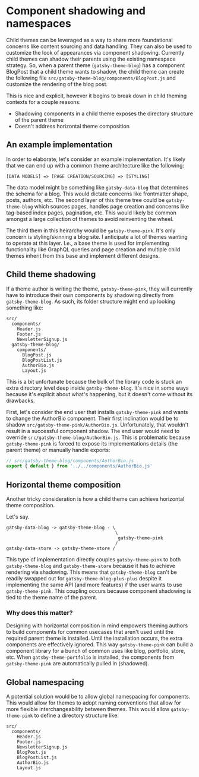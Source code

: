 # Component shadowing and namespaces

Child themes can be leveraged as a way to share more foundational concerns like content sourcing and data handling. They can also be used to customize the look of appearances via component shadowing. Currently child themes can shadow their parents using the existing namespace strategy. So, when a parent theme (`gatsby-theme-blog`) has a component BlogPost that a child theme wants to shadow, the child theme can create the following file `src/gatsby-theme-blog/components/BlogPost.js` and customize the rendering of the blog post.

This is nice and explicit, however it begins to break down in child theming contexts for a couple reasons:

- Shadowing components in a child theme exposes the directory structure of the parent theme
- Doesn't address horizontal theme composition

## An example implementation

In order to elaborate, let's consider an example implementation. It's likely that we can end up with a common theme architecture like the following:

```
[DATA MODELS] => [PAGE CREATION/SOURCING] => [STYLING]
```

The data model might be something like `gatsby-data-blog` that determines the schema for a blog. This would dictate concerns like frontmatter shape, posts, authors, etc. The second layer of this theme tree could be `gatsby-theme-blog` which sources pages, handles page creation and concerns like tag-based index pages, pagination, etc. This would likely be common amongst a large collection of themes to avoid reinventing the wheel.

The third them in this heirarchy would be `gatsby-theme-pink`. It's only concern is styling/skinning a blog site. I anticipate a lot of themes wanting to operate at this layer. I.e., a base theme is used for implementing functionality like GraphQL queries and page creation and multiple child themes inherit from this base and implement different designs.

## Child theme shadowing

If a theme author is writing the theme, `gatsby-theme-pink`, they will currently have to introduce their own components by shadowing directly from `gatsby-theme-blog`. As such, its folder structure might end up looking something like:

```
src/
  components/
    Header.js
    Footer.js
    NewsletterSignup.js
  gatsby-theme-blog/
    components/
      BlogPost.js
      BlogPostList.js
      AuthorBio.js
      Layout.js
```

This is a bit unfortunate because the bulk of the library code is stuck an extra directory level deep inside `gatsby-theme-blog`. It's nice in some ways because it's explicit about what's happening, but it doesn't come without its drawbacks.

First, let's consider the end user that installs `gatsby-theme-pink` and wants to change the AuthorBio component. Their first inclination would be to shadow `src/gatsby-theme-pink/AuthorBio.js`. Unfortunately, that wouldn't result in a successful component shadow. The end user would need to override `src/gatsby-theme-blog/AuthorBio.js`. This is problematic because `gatsby-theme-pink` is forced to expose its implementations details (the parent theme) or manually handle exports:

```js
// src/gatsby-theme-blog/components/AuthorBio.js
export { default } from '../../components/AuthorBio.js'
```

## Horizontal theme composition

Another tricky consideration is how a child theme can achieve horizontal theme composition.

Let's say.

```
gatsby-data-blog -> gatsby-theme-blog - \
                                         \
                                          gatsby-theme-pink
                                         /
gatsby-data-store -> gatsby-theme-store /
```

This type of implementation directly couples `gatsby-theme-pink` to both `gatsby-theme-blog` and `gatsby-theme-store` because it has to achieve rendering via shadowing. This means that `gatsby-theme-blog` can't be readily swapped out for `gatsby-theme-blog-plus-plus` despite it implementing the same API (and more features) if the user wants to use `gatsby-theme-pink`. This coupling occurs because component shadowing is tied to the theme name of the parent.

### Why does this matter?

Designing with horizontal composition in mind empowers theming authors to build components for common usecases that aren't used until the required parent theme is installed. Until the installation occurs, the extra components are effectively ignored. This way `gatsby-theme-pink` can build a component library for a bunch of common uses like blog, portfolio, store, etc. When `gatsby-theme-portfolio` is installed, the components from `gatsby-theme-pink` are automatically pulled in (shadowed).

## Global namespacing

A potential solution would be to allow global namespacing for components. This would allow for themes to adopt naming conventions that allow for more flexible interchangeability between themes. This would allow `gatsby-theme-pink` to define a directory structure like:

```
src/
  components/
    Header.js
    Footer.js
    NewsletterSignup.js
    BlogPost.js
    BlogPostList.js
    AuthorBio.js
    Layout.js
```
